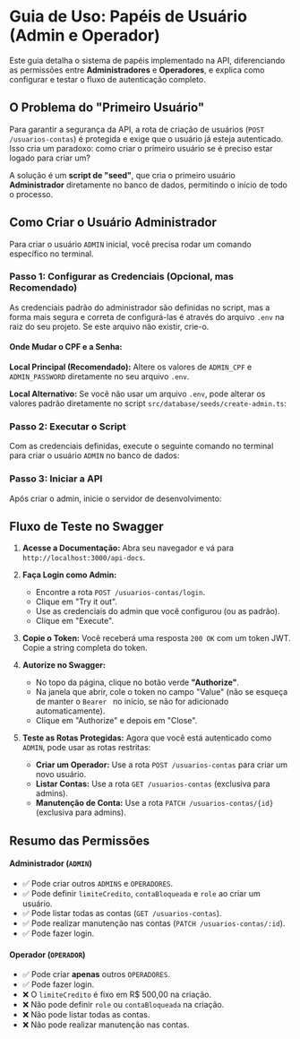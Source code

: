 # Guia de Uso: Papéis de Usuário (Admin e Operador)

Este guia detalha o sistema de papéis implementado na API, diferenciando as permissões entre **Administradores** e **Operadores**, e explica como configurar e testar o fluxo de autenticação completo.

## O Problema do "Primeiro Usuário"

Para garantir a segurança da API, a rota de criação de usuários (`POST /usuarios-contas`) é protegida e exige que o usuário já esteja autenticado. Isso cria um paradoxo: como criar o primeiro usuário se é preciso estar logado para criar um?

A solução é um **script de "seed"**, que cria o primeiro usuário **Administrador** diretamente no banco de dados, permitindo o início de todo o processo.

## Como Criar o Usuário Administrador

Para criar o usuário `ADMIN` inicial, você precisa rodar um comando específico no terminal.

### Passo 1: Configurar as Credenciais (Opcional, mas Recomendado)

As credenciais padrão do administrador são definidas no script, mas a forma mais segura e correta de configurá-las é através do arquivo `.env` na raiz do seu projeto. Se este arquivo não existir, crie-o.

#### **Onde Mudar o CPF e a Senha:**

**Local Principal (Recomendado):** Altere os valores de `ADMIN_CPF` e `ADMIN_PASSWORD` diretamente no seu arquivo `.env`.



**Local Alternativo:** Se você não usar um arquivo `.env`, pode alterar os valores padrão diretamente no script `src/database/seeds/create-admin.ts`:



### Passo 2: Executar o Script

Com as credenciais definidas, execute o seguinte comando no terminal para criar o usuário `ADMIN` no banco de dados:



### Passo 3: Iniciar a API

Após criar o admin, inicie o servidor de desenvolvimento:



## Fluxo de Teste no Swagger

1.  **Acesse a Documentação:** Abra seu navegador e vá para `http://localhost:3000/api-docs`.

2.  **Faça Login como Admin:**
    *   Encontre a rota `POST /usuarios-contas/login`.
    *   Clique em "Try it out".
    *   Use as credenciais do admin que você configurou (ou as padrão).
    *   Clique em "Execute".

3.  **Copie o Token:** Você receberá uma resposta `200 OK` com um token JWT. Copie a string completa do token.

4.  **Autorize no Swagger:**
    *   No topo da página, clique no botão verde **"Authorize"**.
    *   Na janela que abrir, cole o token no campo "Value" (não se esqueça de manter o `Bearer ` no início, se não for adicionado automaticamente).
    *   Clique em "Authorize" e depois em "Close".

5.  **Teste as Rotas Protegidas:** Agora que você está autenticado como `ADMIN`, pode usar as rotas restritas:
    *   **Criar um Operador:** Use a rota `POST /usuarios-contas` para criar um novo usuário.
    *   **Listar Contas:** Use a rota `GET /usuarios-contas` (exclusiva para admins).
    *   **Manutenção de Conta:** Use a rota `PATCH /usuarios-contas/{id}` (exclusiva para admins).

## Resumo das Permissões

#### Administrador (`ADMIN`)
-   ✅ Pode criar outros `ADMINS` e `OPERADORES`.
-   ✅ Pode definir `limiteCredito`, `contaBloqueada` e `role` ao criar um usuário.
-   ✅ Pode listar todas as contas (`GET /usuarios-contas`).
-   ✅ Pode realizar manutenção nas contas (`PATCH /usuarios-contas/:id`).
-   ✅ Pode fazer login.

#### Operador (`OPERADOR`)
-   ✅ Pode criar **apenas** outros `OPERADORES`.
-   ✅ Pode fazer login.
-   ❌ O `limiteCredito` é fixo em R$ 500,00 na criação.
-   ❌ Não pode definir `role` ou `contaBloqueada` na criação.
-   ❌ Não pode listar todas as contas.
-   ❌ Não pode realizar manutenção nas contas.